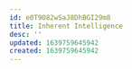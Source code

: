 ```yaml
---
id: e0T9O82wSaJ8DhBGI29m8
title: Inherent Intelligence
desc: ''
updated: 1639759645942
created: 1639759645942
---
```


